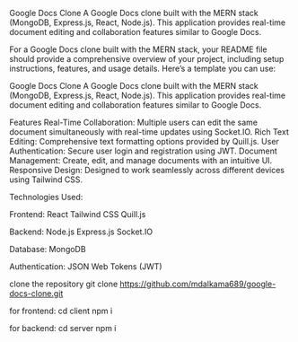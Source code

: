 Google Docs Clone
A Google Docs clone built with the MERN stack (MongoDB, Express.js, React, Node.js). This application provides real-time document editing and collaboration features similar to Google Docs.


For a Google Docs clone built with the MERN stack, your README file should provide a comprehensive overview of your project, including setup instructions, features, and usage details. Here’s a template you can use:

Google Docs Clone
A Google Docs clone built with the MERN stack (MongoDB, Express.js, React, Node.js). This application provides real-time document editing and collaboration features similar to Google Docs.

Features
Real-Time Collaboration: Multiple users can edit the same document simultaneously with real-time updates using Socket.IO.
Rich Text Editing: Comprehensive text formatting options provided by Quill.js.
User Authentication: Secure user login and registration using JWT.
Document Management: Create, edit, and manage documents with an intuitive UI.
Responsive Design: Designed to work seamlessly across different devices using Tailwind CSS.

Technologies Used: 

Frontend:
React
Tailwind CSS
Quill.js

Backend:
Node.js
Express.js
Socket.IO

Database:
MongoDB

Authentication:
JSON Web Tokens (JWT)

clone the repository
git clone https://github.com/mdalkama689/google-docs-clone.git

for frontend:
cd client
npm i

for backend:
cd server
npm i
